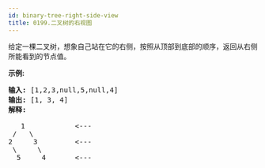 ```yaml
---
id: binary-tree-right-side-view
title: 0199.二叉树的右视图
---
```

给定一棵二叉树，想象自己站在它的右侧，按照从顶部到底部的顺序，返回从右侧所能看到的节点值。

**示例:**


<pre><strong>输入:</strong> [1,2,3,null,5,null,4]<br/><strong>输出:</strong> [1, 3, 4]<br/><strong>解释:<br/></strong><br/>   1            &lt;---<br/> /   \<br/>2     3         &lt;---<br/> \     \<br/>  5     4       &lt;---<br/></pre>

